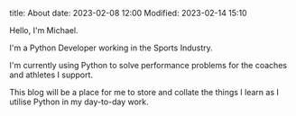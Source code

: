 title: About
date: 2023-02-08 12:00
Modified: 2023-02-14 15:10


Hello, I'm Michael.

I'm a Python Developer working in the Sports Industry.

I'm currently using Python to solve performance problems for the coaches and athletes I support.

This blog will be a place for me to store and collate the things I learn as I utilise Python in my day-to-day work.